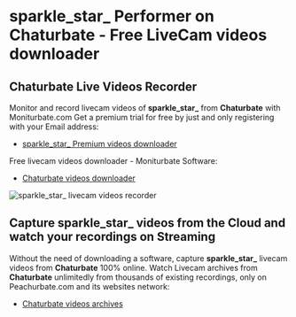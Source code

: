 # sparkle_star_ Performer on Chaturbate - Free LiveCam videos downloader

## Chaturbate Live Videos Recorder

Monitor and record livecam videos of **sparkle_star_** from **Chaturbate** with Moniturbate.com
Get a premium trial for free by just and only registering with your Email address:
* [sparkle_star_ Premium videos downloader](https://moniturbate.com/request-demo-licence-key.html)

Free livecam videos downloader - Moniturbate Software:
* [Chaturbate videos downloader](https://moniturbate.com/moniturbate-download-software.html)

![sparkle_star_ livecam videos recorder](https://peachurnet.com/templates/moniturbate-software.png)


## Capture sparkle_star_ videos from the Cloud and watch your recordings on Streaming

Without the need of downloading a software, capture **sparkle_star_** livecam videos from **Chaturbate** 100% online.
Watch Livecam archives from **Chaturbate** unlimitedly from thousands of existing recordings, only on Peachurbate.com and its websites network:
* [Chaturbate videos archives](https://peachurnet.com/)
